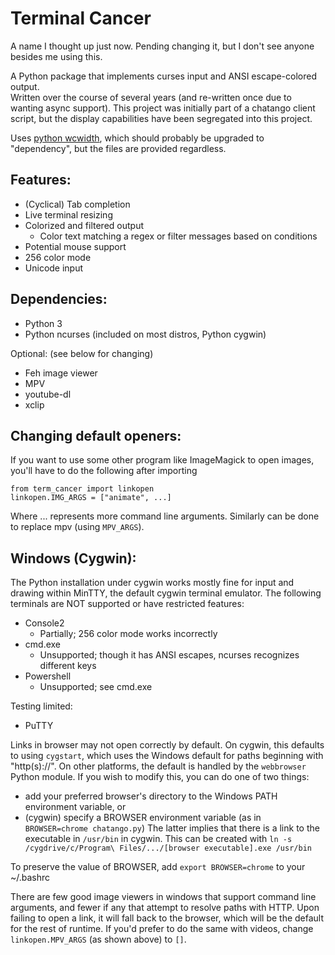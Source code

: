 Terminal Cancer
===============

A name I thought up just now.
Pending changing it, but I don't see anyone besides me using this.

A Python package that implements curses input and ANSI escape-colored output.   
Written over the course of several years (and re-written once due to wanting async support).
This project was initially part of a chatango client script, but the display capabilities
have been segregated into this project.

Uses [python wcwidth](https://github.com/jquast/wcwidth), which should probably be upgraded to
"dependency", but the files are provided regardless.


Features:
--------------------------
* (Cyclical) Tab completion
* Live terminal resizing
* Colorized and filtered output
	* Color text matching a regex or filter messages based on conditions
* Potential mouse support
* 256 color mode
* Unicode input


Dependencies:
--------------------------
* Python 3
* Python ncurses (included on most distros, Python cygwin)

Optional: (see below for changing)
* Feh image viewer
* MPV
* youtube-dl
* xclip


Changing default openers:
--------------------------
If you want to use some other program like ImageMagick to open images,
you'll have to do the following after importing
```
from term_cancer import linkopen
linkopen.IMG_ARGS = ["animate", ...]
```
Where ... represents more command line arguments. Similarly can be done 
to replace mpv (using `MPV_ARGS`).


Windows (Cygwin):
-----------------
The Python installation under cygwin works mostly fine for input
and drawing within MinTTY, the default cygwin terminal emulator.
The following terminals are NOT supported or have restricted features:
* Console2
	* Partially; 256 color mode works incorrectly
* cmd.exe
	* Unsupported; though it has ANSI escapes, ncurses recognizes different keys
* Powershell
	* Unsupported; see cmd.exe

Testing limited:
* PuTTY

Links in browser may not open correctly by default. On cygwin, this defaults 
to using `cygstart`, which uses the Windows default for paths beginning with 
"http(s)://". On other platforms, the default is handled by the `webbrowser`
Python module.
If you wish to modify this, you can do one of two things:
* add your preferred browser's directory to the Windows PATH environment variable, or
* (cygwin) specify a BROWSER environment variable (as in `BROWSER=chrome chatango.py`)
The latter implies that there is a link to the executable in `/usr/bin` in cygwin.
This can be created with
`ln -s /cygdrive/c/Program\ Files/.../[browser executable].exe /usr/bin`

To preserve the value of BROWSER, add `export BROWSER=chrome` to your ~/.bashrc

There are few good image viewers in windows that support command line arguments,
and fewer if any that attempt to resolve paths with HTTP. Upon failing to open a
link, it will fall back to the browser, which will be the default for the rest
of runtime. If you'd prefer to do the same with videos, change 
`linkopen.MPV_ARGS` (as shown above) to `[]`.
